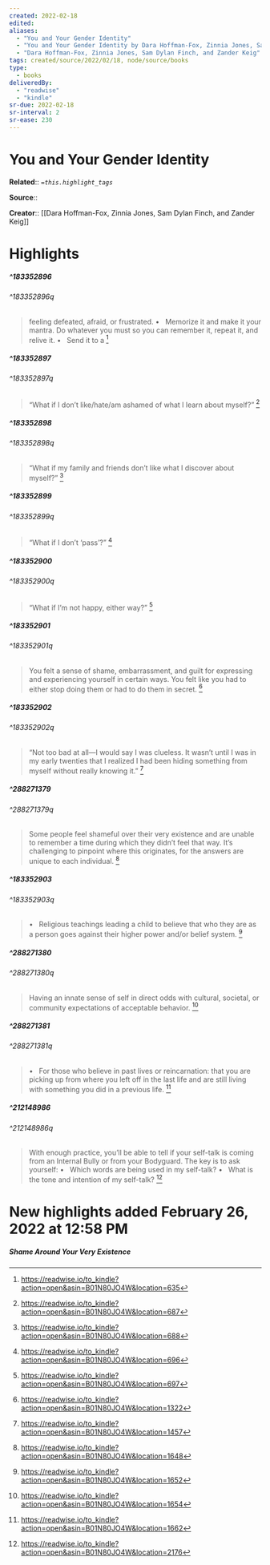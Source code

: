 ```yaml
---
created: 2022-02-18
edited:
aliases:
  - "You and Your Gender Identity"
  - "You and Your Gender Identity by Dara Hoffman-Fox, Zinnia Jones, Sam Dylan Finch, and Zander Keig"
  - "Dara Hoffman-Fox, Zinnia Jones, Sam Dylan Finch, and Zander Keig"
tags: created/source/2022/02/18, node/source/books
type: 
  - books
deliveredBy: 
  - "readwise"
  - "kindle"
sr-due: 2022-02-18
sr-interval: 2
sr-ease: 230
---
```

# You and Your Gender Identity

**Related**:: 
*`=this.highlight_tags`*

**Source**:: 

**Creator**:: [[Dara Hoffman-Fox, Zinnia Jones, Sam Dylan Finch, and Zander Keig]]

# Highlights
##### ^183352896

  


###### ^183352896q

> feeling defeated, afraid, or frustrated. •   Memorize it and make it your mantra. Do whatever you must so you can remember it, repeat it, and relive it. •   Send it to a 
  [^183352896]

[^183352896]: https://readwise.io/to_kindle?action=open&asin=B01N80JO4W&location=635

##### ^183352897

  


###### ^183352897q

> “What if I don’t like/hate/am ashamed of what I learn about myself?” 
  [^183352897]

[^183352897]: https://readwise.io/to_kindle?action=open&asin=B01N80JO4W&location=687

##### ^183352898

  


###### ^183352898q

> “What if my family and friends don’t like what I discover about myself?” 
  [^183352898]

[^183352898]: https://readwise.io/to_kindle?action=open&asin=B01N80JO4W&location=688

##### ^183352899

  


###### ^183352899q

> “What if I don’t ‘pass’?” 
  [^183352899]

[^183352899]: https://readwise.io/to_kindle?action=open&asin=B01N80JO4W&location=696

##### ^183352900

  


###### ^183352900q

> “What if I’m not happy, either way?” 
  [^183352900]

[^183352900]: https://readwise.io/to_kindle?action=open&asin=B01N80JO4W&location=697

##### ^183352901

  


###### ^183352901q

> You felt a sense of shame, embarrassment, and guilt for expressing and experiencing yourself in certain ways. You felt like you had to either stop doing them or had to do them in secret. 
  [^183352901]

[^183352901]: https://readwise.io/to_kindle?action=open&asin=B01N80JO4W&location=1322

##### ^183352902

  


###### ^183352902q

> “Not too bad at all—I would say I was clueless. It wasn’t until I was in my early twenties that I realized I had been hiding something from myself without really knowing it.” 
  [^183352902]

[^183352902]: https://readwise.io/to_kindle?action=open&asin=B01N80JO4W&location=1457

##### ^288271379

  


###### ^288271379q

> Some people feel shameful over their very existence and are unable to remember a time during which they didn’t feel that way. It’s challenging to pinpoint where this originates, for the answers are unique to each individual. 
  [^288271379]

[^288271379]: https://readwise.io/to_kindle?action=open&asin=B01N80JO4W&location=1648

##### ^183352903

  


###### ^183352903q

> •   Religious teachings leading a child to believe that who they are as a person goes against their higher power and/or belief system. 
  [^183352903]

[^183352903]: https://readwise.io/to_kindle?action=open&asin=B01N80JO4W&location=1652

##### ^288271380

  


###### ^288271380q

> Having an innate sense of self in direct odds with cultural, societal, or community expectations of acceptable behavior. 
  [^288271380]

[^288271380]: https://readwise.io/to_kindle?action=open&asin=B01N80JO4W&location=1654

##### ^288271381

  


###### ^288271381q

> •   For those who believe in past lives or reincarnation: that you are picking up from where you left off in the last life and are still living with something you did in a previous life. 
  [^288271381]

[^288271381]: https://readwise.io/to_kindle?action=open&asin=B01N80JO4W&location=1662

##### ^212148986

  


###### ^212148986q

> With enough practice, you’ll be able to tell if your self-talk is coming from an Internal Bully or from your Bodyguard. The key is to ask yourself: •   Which words are being used in my self-talk? •   What is the tone and intention of my self-talk? 
  [^212148986]

[^212148986]: https://readwise.io/to_kindle?action=open&asin=B01N80JO4W&location=2176

# New highlights added February 26, 2022 at 12:58 PM
##### Shame Around Your Very Existence
